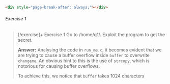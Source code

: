 ```html
<div style="page-break-after: always;"></div>
```

###### Exercise 1


> [!exercise]+ Exercise 1
> Go to /home/q1/. Exploit the program to get the secret.
> 
> **Answer:**
> Analysing the code in `run_me.c`, it becomes evident that we are trying to cause a buffer overflow inside `buffer` to overwrite `changeme`. An obvious hint to this is the use of `strcopy`, which is notorious for causing buffer overflows. 
> 
> To achieve this, we notice that `buffer` takes 1024 characters


